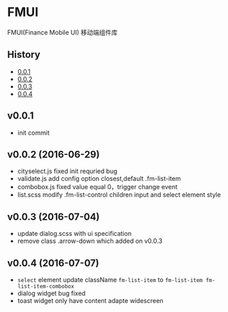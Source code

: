# FMUI
FMUI(Finance Mobile UI) 移动端组件库

## History
* [0.0.1](#0.0.1)
* [0.0.2](#0.0.2)
* [0.0.3](#0.0.3)
* [0.0.4](#0.0.4)

<a name="0.0.1"></a>

## v0.0.1
* init commit

<a name="0.0.2"></a>

## v0.0.2 (2016-06-29)
* cityselect.js fixed init requried bug 
* validate.js   add config option closest,default .fm-list-item
* combobox.js   fixed value equal 0，trigger change event
* list.scss     modify .fm-list-control children input and select element style

<a name="0.0.3"></a>

## v0.0.3 (2016-07-04)
* update dialog.scss with ui specification
* remove class .arrow-down which added on v0.0.3

<a name="0.0.4"></a>

## v0.0.4 (2016-07-07)
* `select` element update className `fm-list-item` to `fm-list-item fm-list-item-combobox`
* dialog widget bug fixed
* toast widget only have content adapte widescreen